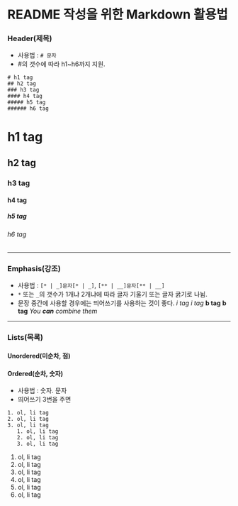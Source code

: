 # README 작성을 위한 Markdown 활용법
### Header(제목)
* 사용법 : ```# 문자```
* #의 갯수에 따라 h1~h6까지 지원.
```
# h1 tag
## h2 tag
### h3 tag
#### h4 tag
##### h5 tag
###### h6 tag
```
# h1 tag
## h2 tag
### h3 tag
#### h4 tag
##### h5 tag
###### h6 tag

***

### Emphasis(강조)
* 사용법 : ```[* | _]문자[* | _]```, ```[** | __]문자[** | __]```
* ```*``` 또는 ```_```의 갯수가 1개냐 2개냐에 따라 글자 기울기 또는 글자 굵기로 나뉨.
* 문장 중간에 사용할 경우에는 띄어쓰기를 사용하는 것이 좋다.
*i tag*
_i tag_
**b tag**
__b tag__
_You **can** combine them_

***

### Lists(목록)
#### Unordered(미순차, 점)

#### Ordered(순차, 숫자)
* 사용법 : 숫자. 문자
* 띄어쓰기 3번을 주면 
```
1. ol, li tag
2. ol, li tag
3. ol, li tag
   1. ol, li tag
   2. ol, li tag
   3. ol, li tag
```
1. ol, li tag
2. ol, li tag
3. ol, li tag
  1. ol, li tag
  2. ol, li tag
  3. ol, li tag
